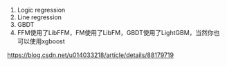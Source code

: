 
1. Logic regression
2. Line regression
3. GBDT
4. FFM使用了LibFFM，FM使用了LibFM，GBDT使用了LightGBM，当然你也可以使用xgboost


https://blog.csdn.net/u014033218/article/details/88179719
